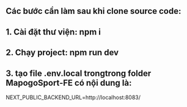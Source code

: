## Các bước cần làm sau khi clone source code:
## 1. Cài đặt thư viện: npm i
## 2. Chạy project: npm run dev   
## 3. tạo file .env.local trongtrong folder MapogoSport-FE có nội dung là:
NEXT_PUBLIC_BACKEND_URL=http://localhost:8083/

